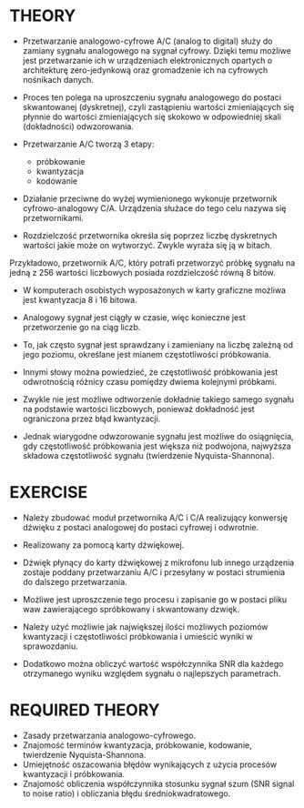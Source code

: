 # THEORY
- Przetwarzanie analogowo-cyfrowe A/C (analog to digital) służy do zamiany sygnału analogowego na sygnał cyfrowy. 
Dzięki temu możliwe jest przetwarzanie ich w urządzeniach elektronicznych opartych o architekturę zero-jedynkową oraz gromadzenie ich na cyfrowych nośnikach danych.

- Proces ten polega na uproszczeniu sygnału analogowego do postaci skwantowanej (dyskretnej), czyli 
zastąpieniu wartości zmieniających się płynnie do wartości zmieniających się skokowo w odpowiedniej 
skali (dokładności) odwzorowania.

- Przetwarzanie A/C tworzą 3 etapy:
	- próbkowanie
	- kwantyzacja
	- kodowanie
	
- Działanie przeciwne do wyżej wymienionego wykonuje przetwornik cyfrowo-analogowy C/A.
Urządzenia służace do tego celu nazywa się przetwornikami.

- Rozdzielczość przetwornika określa się poprzez liczbę dyskretnych wartości jakie może on wytworzyć. 
 Zwykle wyraża się ją w bitach.
 
Przykładowo, przetwornik A/C, który potrafi przetworzyć próbkę sygnału na jedną z 256 wartości liczbowych posiada rozdzielczość równą 8 bitów.

- W komputerach osobistych wyposażonych w karty graficzne możliwa jest kwantyzacja 8 i 16 bitowa.

- Analogowy sygnał jest ciągły w czasie, więc konieczne jest przetworzenie go na ciąg liczb. 
- To, jak często sygnał jest sprawdzany i zamieniany na liczbę zależną od jego poziomu, określane jest mianem częstotliwości próbkowania.

- Innymi słowy można powiedzieć, że częstotliwość próbkowania jest odwrotnością różnicy czasu pomiędzy dwiema kolejnymi próbkami.

- Zwykle nie jest możliwe odtworzenie dokładnie takiego samego sygnału na podstawie wartości liczbowych, ponieważ dokładność jest ograniczona przez błąd kwantyzacji.

- Jednak wiarygodne odwzorowanie sygnału jest możliwe do osiągnięcia, gdy częstotliwość próbkowania jest większa niż podwojona, najwyższa składowa częstotliwość sygnału (twierdzenie Nyquista-Shannona).

# EXERCISE

- Należy zbudować moduł przetwornika A/C i C/A realizujący konwersję dźwięku z postaci analogowej do postaci cyfrowej i odwrotnie.

- Realizowany za pomocą karty dźwiękowej.

- Dźwięk płynący do karty dźwiękowej z mikrofonu lub innego urządzenia zostaje poddany przetwarzaniu A/C i przesyłany w postaci strumienia do dalszego przetwarzania. 

- Możliwe jest uproszczenie tego procesu i zapisanie go w postaci pliku waw zawierającego spróbkowany i skwantowany dzwięk.

- Należy użyć możliwie jak największej ilości możliwych poziomów kwantyzacji i częstotliwości próbkowania i umieścić wyniki w sprawozdaniu.

- Dodatkowo można obliczyć wartość współczynnika SNR dla każdego otrzymanego wyniku względem sygnału o najlepszych parametrach.

# REQUIRED THEORY
- Zasady przetwarzania analogowo-cyfrowego. 
- Znajomość terminów kwantyzacja, próbkowanie, kodowanie, twierdzenie Nyquista-Shannona. 
- Umiejętność oszacowania błędów wynikających z użycia procesów kwantyzacji i próbkowania.
- Znajomość obliczenia współczynnika stosunku sygnał szum (SNR signal to noise ratio) i obliczania błędu średniokwadratowego.